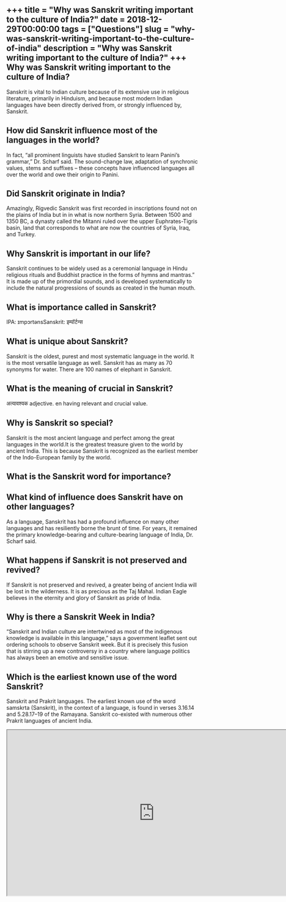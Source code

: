 +++
title = "Why was Sanskrit writing important to the culture of India?"
date = 2018-12-29T00:00:00
tags = ["Questions"]
slug = "why-was-sanskrit-writing-important-to-the-culture-of-india"
description = "Why was Sanskrit writing important to the culture of India?"
+++
Why was Sanskrit writing important to the culture of India?
-----------------------------------------------------------

Sanskrit is vital to Indian culture because of its extensive use in religious literature, primarily in Hinduism, and because most modern Indian languages have been directly derived from, or strongly influenced by, Sanskrit.

How did Sanskrit influence most of the languages in the world?
--------------------------------------------------------------

In fact, “all prominent linguists have studied Sanskrit to learn Panini’s grammar,” Dr. Scharf said. The sound-change law, adaptation of synchronic values, stems and suffixes – these concepts have influenced languages all over the world and owe their origin to Panini.

Did Sanskrit originate in India?
--------------------------------

Amazingly, Rigvedic Sanskrit was first recorded in inscriptions found not on the plains of India but in in what is now northern Syria. Between 1500 and 1350 BC, a dynasty called the Mitanni ruled over the upper Euphrates-Tigris basin, land that corresponds to what are now the countries of Syria, Iraq, and Turkey.

Why Sanskrit is important in our life?
--------------------------------------

Sanskrit continues to be widely used as a ceremonial language in Hindu religious rituals and Buddhist practice in the forms of hymns and mantras.” It is made up of the primordial sounds, and is developed systematically to include the natural progressions of sounds as created in the human mouth.

What is importance called in Sanskrit?
--------------------------------------

IPA: ɪmpɔrtənsSanskrit: इम्पॉर्टन्स

What is unique about Sanskrit?
------------------------------

Sanskrit is the oldest, purest and most systematic language in the world. It is the most versatile language as well. Sanskrit has as many as 70 synonyms for water. There are 100 names of elephant in Sanskrit.

What is the meaning of crucial in Sanskrit?
-------------------------------------------

अत्यावश्यक adjective. en having relevant and crucial value.

Why is Sanskrit so special?
---------------------------

Sanskrit is the most ancient language and perfect among the great languages in the world.It is the greatest treasure given to the world by ancient India. This is because Sanskrit is recognized as the earliest member of the Indo-European family by the world.

What is the Sanskrit word for importance?
-----------------------------------------

What kind of influence does Sanskrit have on other languages?
-------------------------------------------------------------

As a language, Sanskrit has had a profound influence on many other languages and has resiliently borne the brunt of time. For years, it remained the primary knowledge-bearing and culture-bearing language of India, Dr. Scharf said.

What happens if Sanskrit is not preserved and revived?
------------------------------------------------------

If Sanskrit is not preserved and revived, a greater being of ancient India will be lost in the wilderness. It is as precious as the Taj Mahal. Indian Eagle believes in the eternity and glory of Sanskrit as pride of India.

Why is there a Sanskrit Week in India?
--------------------------------------

“Sanskrit and Indian culture are intertwined as most of the indigenous knowledge is available in this language,” says a government leaflet sent out ordering schools to observe Sanskrit week. But it is precisely this fusion that is stirring up a new controversy in a country where language politics has always been an emotive and sensitive issue.

Which is the earliest known use of the word Sanskrit?
-----------------------------------------------------

Sanskrit and Prakrit languages. The earliest known use of the word samskrta (Sanskrit), in the context of a language, is found in verses 3.16.14 and 5.28.17–19 of the Ramayana. Sanskrit co-existed with numerous other Prakrit languages of ancient India.

<iframe allow="accelerometer; autoplay; clipboard-write; encrypted-media; gyroscope; picture-in-picture" allowfullscreen="" class="__youtube_prefs__  epyt-is-override  no-lazyload" data-no-lazy="1" data-origheight="433" data-origwidth="770" data-skipgform_ajax_framebjll="" height="433" id="_ytid_29153" loading="lazy" src="https://www.youtube.com/embed/YLVY66bzhzs?enablejsapi=1&autoplay=0&cc_load_policy=0&cc_lang_pref=&iv_load_policy=1&loop=0&modestbranding=0&rel=1&fs=1&playsinline=0&autohide=2&theme=dark&color=red&controls=1&" title="YouTube player" width="770"></iframe>